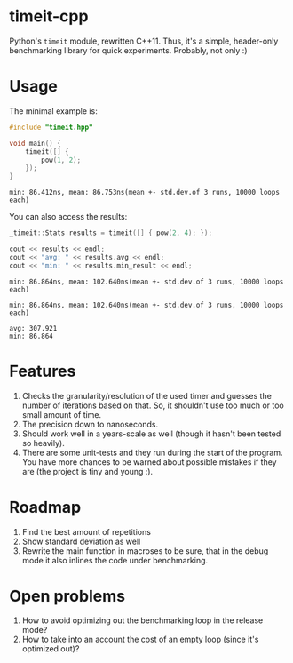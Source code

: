 # timeit-cpp
Python's `timeit` module, rewritten C++11. Thus, it's a simple, header-only benchmarking library for quick experiments. Probably, not only :)

# Usage
The minimal example is:
```cpp
#include "timeit.hpp"

void main() {
    timeit([] { 
    	pow(1, 2);
    });
}
```
`min: 86.412ns, mean: 86.753ns(mean +- std.dev.of 3 runs, 10000 loops each)` 

You can also access the results:
```cpp
_timeit::Stats results = timeit([] { pow(2, 4); });

cout << results << endl;
cout << "avg: " << results.avg << endl;
cout << "min: " << results.min_result << endl;
```

```
min: 86.864ns, mean: 102.640ns(mean +- std.dev.of 3 runs, 10000 loops each)

min: 86.864ns, mean: 102.640ns(mean +- std.dev.of 3 runs, 10000 loops each)

avg: 307.921
min: 86.864
```

# Features
1. Checks the granularity/resolution of the used timer and guesses the number of iterations based on that. So, it shouldn't use too much or too small amount of time.
2. The precision down to nanoseconds.
3. Should work well in a years-scale as well (though it hasn't been tested so heavily).
4. There are some unit-tests and they run during the start of the program. You have more chances to be warned about possible mistakes if they are (the project is tiny and young :).

# Roadmap
1. Find the best amount of repetitions
2. Show standard deviation as well
3. Rewrite the main function in macroses to be sure, that in the debug mode it also inlines the code under benchmarking.

# Open problems
1. How to avoid optimizing out the benchmarking loop in the release mode?
2. How to take into an account the cost of an empty loop (since it's optimized out)?